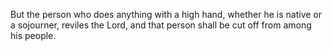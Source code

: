 But the person who does anything with a high hand, whether he is native or a sojourner, reviles the Lord, and that person shall be cut off from among his people.
